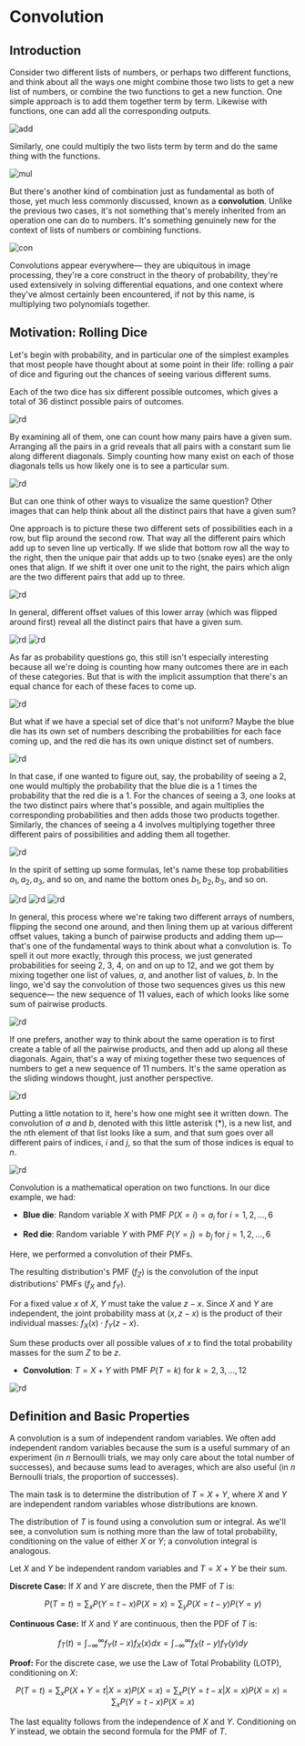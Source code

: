 # Convolution

## Introduction

Consider two different lists of numbers, or perhaps two different functions, and think about all the ways one might combine those two lists to get a new list of numbers, or combine the two functions to get a new function. One simple approach is to add them together term by term. Likewise with functions, one can add all the corresponding outputs. 

![add](add.png)

Similarly, one could multiply the two lists term by term and do the same thing with the functions.

![mul](mul.png)

But there's another kind of combination just as fundamental as both of those, yet much less commonly discussed, known as a **convolution**. Unlike the previous two cases, it's not something that's merely inherited from an operation one can do to numbers. It's something genuinely new for the context of lists of numbers or combining functions.

![con](con.png)

Convolutions appear everywhere— they are ubiquitous in image processing, they're a core construct in the theory of probability, they're used extensively in solving differential equations, and one context where they've almost certainly been encountered, if not by this name, is multiplying two polynomials together.

## Motivation: Rolling Dice

Let's begin with probability, and in particular one of the simplest examples that most people have thought about at some point in their life: rolling a pair of dice and figuring out the chances of seeing various different sums.

Each of the two dice has six different possible outcomes, which gives a total of 36 distinct possible pairs of outcomes. 

![rd](rd0.png)

By examining all of them, one can count how many pairs have a given sum. Arranging all the pairs in a grid reveals that all pairs with a constant sum lie along different diagonals. Simply counting how many exist on each of those diagonals tells us how likely one is to see a particular sum.

![rd](rd1.png)

But can one think of other ways to visualize the same question? Other images that can help think about all the distinct pairs that have a given sum?

One approach is to picture these two different sets of possibilities each in a row, but flip around the second row. That way all the different pairs which add up to seven line up vertically. If we slide that bottom row all the way to the right, then the unique pair that adds up to two (snake eyes) are the only ones that align. If we shift it over one unit to the right, the pairs which align are the two different pairs that add up to three.

![rd](rd3.png)

In general, different offset values of this lower array (which was flipped around first) reveal all the distinct pairs that have a given sum.

![rd](rd4.png)
![rd](rd2.png)

As far as probability questions go, this still isn't especially interesting because all we're doing is counting how many outcomes there are in each of these categories. But that is with the implicit assumption that there's an equal chance for each of these faces to come up.

![rd](rd5.png)

But what if we have a special set of dice that's not uniform? Maybe the blue die has its own set of numbers describing the probabilities for each face coming up, and the red die has its own unique distinct set of numbers. 

![rd](rd6.png)

In that case, if one wanted to figure out, say, the probability of seeing a 2, one would multiply the probability that the blue die is a 1 times the probability that the red die is a 1. For the chances of seeing a 3, one looks at the two distinct pairs where that's possible, and again multiplies the corresponding probabilities and then adds those two products together. Similarly, the chances of seeing a 4 involves multiplying together three different pairs of possibilities and adding them all together.

![rd](rd7.png)

In the spirit of setting up some formulas, let's name these top probabilities $a_1, a_2, a_3$, and so on, and name the bottom ones $b_1, b_2, b_3$, and so on.

![rd](rd8.png)
![rd](rd9.png)
![rd](rd10.png)

In general, this process where we're taking two different arrays of numbers, flipping the second one around, and then lining them up at various different offset values, taking a bunch of pairwise products and adding them up— that's one of the fundamental ways to think about what a convolution is. To spell it out more exactly, through this process, we just generated probabilities for seeing 2, 3, 4, on and on up to 12, and we got them by mixing together one list of values, $a$, and another list of values, $b$. In the lingo, we'd say the convolution of those two sequences gives us this new sequence— the new sequence of 11 values, each of which looks like some sum of pairwise products.

![rd](rd11.png)


If one prefers, another way to think about the same operation is to first create a table of all the pairwise products, and then add up along all these diagonals. Again, that's a way of mixing together these two sequences of numbers to get a new sequence of 11 numbers. It's the same operation as the sliding windows thought, just another perspective.

![rd](rd12.png)

Putting a little notation to it, here's how one might see it written down. The convolution of $a$ and $b$, denoted with this little asterisk ($*$), is a new list, and the $n$th element of that list looks like a sum, and that sum goes over all different pairs of indices, $i$ and $j$, so that the sum of those indices is equal to $n$.

![rd](rd13.png)

Convolution is a mathematical operation on two functions. In our dice example, we had:

- **Blue die**: Random variable $X$ with PMF $P(X = i) = a_i$ for $i = 1, 2, \ldots, 6$

- **Red die**: Random variable $Y$ with PMF $P(Y = j) = b_j$ for $j = 1, 2, \ldots, 6$

Here, we performed a convolution of their PMFs. 

The resulting distribution's PMF ($f_Z$) is the convolution of the input distributions' PMFs ($f_X$ and $f_Y$).

For a fixed value $x$ of $X$, $Y$ must take the value $z-x$. Since $X$ and $Y$ are independent, the joint probability mass at $(x,z-x)$ is the product of their individual masses: $f_X(x) \cdot f_Y(z-x)$.

Sum these products over all possible values of $x$ to find the total probability masses for the sum $Z$ to be $z$.

- **Convolution**: $T = X + Y$ with PMF $P(T = k)$ for $k = 2, 3, \ldots, 12$

![rd](rd14.png)

## Definition and Basic Properties

A convolution is a sum of independent random variables. We often add independent random variables because the sum is a useful summary of an experiment (in $n$ Bernoulli trials, we may only care about the total number of successes), and because sums lead to averages, which are also useful (in $n$ Bernoulli trials, the proportion of successes).

The main task is to determine the distribution of $T = X + Y$, where $X$ and $Y$ are independent random variables whose distributions are known.

The distribution of $T$ is found using a convolution sum or integral. As we'll see, a convolution sum is nothing more than the law of total probability, conditioning on the value of either $X$ or $Y$; a convolution integral is analogous.

Let $X$ and $Y$ be independent random variables and $T = X + Y$ be their sum.

**Discrete Case:** If $X$ and $Y$ are discrete, then the PMF of $T$ is:

$$P(T = t) = \sum_x P(Y = t - x)P(X = x) = \sum_y P(X = t - y)P(Y = y)$$

**Continuous Case:** If $X$ and $Y$ are continuous, then the PDF of $T$ is:

$$f_T(t) = \int_{-\infty}^{\infty} f_Y(t - x)f_X(x)dx = \int_{-\infty}^{\infty} f_X(t - y)f_Y(y)dy$$

**Proof:** For the discrete case, we use the Law of Total Probability (LOTP), conditioning on $X$:

$$P(T = t) = \sum_x P(X + Y = t|X = x)P(X = x) = \sum_x P(Y = t - x|X = x)P(X = x) = \sum_x P(Y = t - x)P(X = x)$$

The last equality follows from the independence of $X$ and $Y$. Conditioning on $Y$ instead, we obtain the second formula for the PMF of $T$.